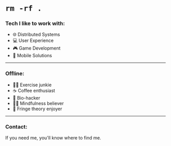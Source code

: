 # `rm -rf .`

### Tech I like to work with:
- 🌐 Distributed Systems
- 💻 User Experience
- 🎮 Game Development
- 📱  Mobile Solutions 

---

### Offline:
- 🏋️‍♂️ Exercise junkie
- ☕ Coffee enthusiast
- 🧠 Bio-hacker
- 🧘‍♂️ Mindfulness believer
- 🌌 Fringe theory enjoyer

---

### Contact:  
If you need me, you'll know where to find me.
